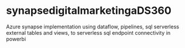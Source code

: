 # synapsedigitalmarketingaDS360
Azure synapse implementation using dataflow, pipelines, sql serverless external tables and views, to serverless sql endpoint connectivity in powerbi
